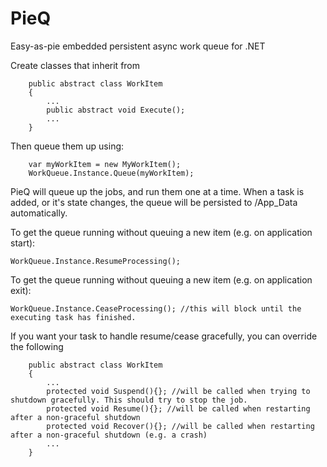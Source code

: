 PieQ
====

Easy-as-pie embedded persistent async work queue for .NET

Create classes that inherit from 

```
    public abstract class WorkItem
    {
        ...
        public abstract void Execute();
        ...
    }
```

Then queue them up using:

```
    var myWorkItem = new MyWorkItem();
    WorkQueue.Instance.Queue(myWorkItem);
```

PieQ will queue up the jobs, and run them one at a time. When a task is added, or it's state changes, the 
queue will be persisted to /App_Data automatically. 

To get the queue running without queuing a new item (e.g. on application start):
```
WorkQueue.Instance.ResumeProcessing(); 
```

To get the queue running without queuing a new item (e.g. on application exit):
```
WorkQueue.Instance.CeaseProcessing(); //this will block until the executing task has finished. 
```



If you want your task to handle resume/cease gracefully, you can override the following
```
    public abstract class WorkItem
    {
        ...
        protected void Suspend(){}; //will be called when trying to shutdown gracefully. This should try to stop the job.
        protected void Resume(){}; //will be called when restarting after a non-graceful shutdown 
        protected void Recover(){}; //will be called when restarting after a non-graceful shutdown (e.g. a crash)
        ...
    }
```
